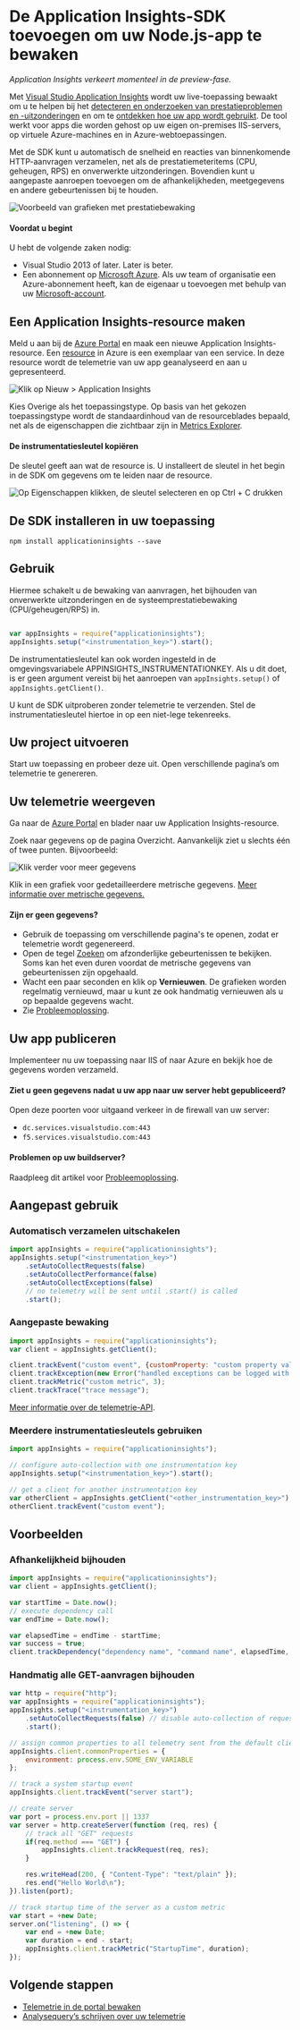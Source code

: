 <properties
    pageTitle="De Application Insights-SDK toevoegen om uw Node.js-app te bewaken | Microsoft Azure"
    description="Analyseer het gebruik, de beschikbaarheid en de prestaties van uw on-premises webtoepassing of Microsoft Azure-webtoepassing met Application Insights."
    services="application-insights"
    documentationCenter=""
    authors="alancameronwills"
    manager="douge"/>

<tags
    ms.service="application-insights"
    ms.workload="tbd"
    ms.tgt_pltfrm="ibiza"
    ms.devlang="na"
    ms.topic="get-started-article"
    ms.date="08/30/2016"
    ms.author="awills"/>


# De Application Insights-SDK toevoegen om uw Node.js-app te bewaken

*Application Insights verkeert momenteel in de preview-fase.*

Met [Visual Studio Application Insights](app-insights-overview.md) wordt uw live-toepassing bewaakt om u te helpen bij het [detecteren en onderzoeken van prestatieproblemen en -uitzonderingen](app-insights-detect-triage-diagnose.md) en om te [ontdekken hoe uw app wordt gebruikt](app-insights-overview-usage.md). De tool werkt voor apps die worden gehost op uw eigen on-premises IIS-servers, op virtuele Azure-machines en in Azure-webtoepassingen.



Met de SDK kunt u automatisch de snelheid en reacties van binnenkomende HTTP-aanvragen verzamelen, net als de prestatiemeteritems (CPU, geheugen, RPS) en onverwerkte uitzonderingen. Bovendien kunt u aangepaste aanroepen toevoegen om de afhankelijkheden, meetgegevens en andere gebeurtenissen bij te houden.

![Voorbeeld van grafieken met prestatiebewaking](./media/app-insights-windows-services/10-perf.png)


#### Voordat u begint

U hebt de volgende zaken nodig:

* Visual Studio 2013 of later. Later is beter.
* Een abonnement op [Microsoft Azure](http://azure.com). Als uw team of organisatie een Azure-abonnement heeft, kan de eigenaar u toevoegen met behulp van uw [Microsoft-account](http://live.com).

## <a name="add"></a>Een Application Insights-resource maken

Meld u aan bij de [Azure Portal][portal] en maak een nieuwe Application Insights-resource. Een [resource][rolls] in Azure is een exemplaar van een service. In deze resource wordt de telemetrie van uw app geanalyseerd en aan u gepresenteerd.

![Klik op Nieuw > Application Insights](./media/app-insights-windows-services/01-new-asp.png)

Kies Overige als het toepassingstype. Op basis van het gekozen toepassingstype wordt de standaardinhoud van de resourceblades bepaald, net als de eigenschappen die zichtbaar zijn in [Metrics Explorer][metrics].

#### De instrumentatiesleutel kopiëren

De sleutel geeft aan wat de resource is. U installeert de sleutel in het begin in de SDK om gegevens om te leiden naar de resource.

![Op Eigenschappen klikken, de sleutel selecteren en op Ctrl + C drukken](./media/app-insights-windows-services/02-props-asp.png)


## <a name="sdk"></a> De SDK installeren in uw toepassing

```
npm install applicationinsights --save
```

## Gebruik

Hiermee schakelt u de bewaking van aanvragen, het bijhouden van onverwerkte uitzonderingen en de systeemprestatiebewaking (CPU/geheugen/RPS) in.

```javascript

var appInsights = require("applicationinsights");
appInsights.setup("<instrumentation_key>").start();
```

De instrumentatiesleutel kan ook worden ingesteld in de omgevingsvariabele APPINSIGHTS_INSTRUMENTATIONKEY. Als u dit doet, is er geen argument vereist bij het aanroepen van `appInsights.setup()` of `appInsights.getClient()`.

U kunt de SDK uitproberen zonder telemetrie te verzenden. Stel de instrumentatiesleutel hiertoe in op een niet-lege tekenreeks.


## <a name="run"></a> Uw project uitvoeren

Start uw toepassing en probeer deze uit. Open verschillende pagina’s om telemetrie te genereren.


## <a name="monitor"></a> Uw telemetrie weergeven

Ga naar de [Azure Portal](https://portal.azure.com) en blader naar uw Application Insights-resource.


Zoek naar gegevens op de pagina Overzicht. Aanvankelijk ziet u slechts één of twee punten. Bijvoorbeeld:

![Klik verder voor meer gegevens](./media/app-insights-windows-services/12-first-perf.png)

Klik in een grafiek voor gedetailleerdere metrische gegevens. [Meer informatie over metrische gegevens.][perf]

#### Zijn er geen gegevens?

* Gebruik de toepassing om verschillende pagina's te openen, zodat er telemetrie wordt gegenereerd.
* Open de tegel [Zoeken](app-insights-diagnostic-search.md) om afzonderlijke gebeurtenissen te bekijken. Soms kan het even duren voordat de metrische gegevens van gebeurtenissen zijn opgehaald.
* Wacht een paar seconden en klik op **Vernieuwen**. De grafieken worden regelmatig vernieuwd, maar u kunt ze ook handmatig vernieuwen als u op bepaalde gegevens wacht.
* Zie [Probleemoplossing][qna].

## Uw app publiceren

Implementeer nu uw toepassing naar IIS of naar Azure en bekijk hoe de gegevens worden verzameld.


#### Ziet u geen gegevens nadat u uw app naar uw server hebt gepubliceerd?

Open deze poorten voor uitgaand verkeer in de firewall van uw server:

+ `dc.services.visualstudio.com:443`
+ `f5.services.visualstudio.com:443`


#### Problemen op uw buildserver?

Raadpleeg dit artikel voor [Probleemoplossing](app-insights-asp-net-troubleshoot-no-data.md#NuGetBuild).



## Aangepast gebruik 

### Automatisch verzamelen uitschakelen

```javascript
import appInsights = require("applicationinsights");
appInsights.setup("<instrumentation_key>")
    .setAutoCollectRequests(false)
    .setAutoCollectPerformance(false)
    .setAutoCollectExceptions(false)
    // no telemetry will be sent until .start() is called
    .start();
```

### Aangepaste bewaking

```javascript
import appInsights = require("applicationinsights");
var client = appInsights.getClient();

client.trackEvent("custom event", {customProperty: "custom property value"});
client.trackException(new Error("handled exceptions can be logged with this method"));
client.trackMetric("custom metric", 3);
client.trackTrace("trace message");
```

[Meer informatie over de telemetrie-API](app-insights-api-custom-events-metrics.md).

### Meerdere instrumentatiesleutels gebruiken

```javascript
import appInsights = require("applicationinsights");

// configure auto-collection with one instrumentation key
appInsights.setup("<instrumentation_key>").start();

// get a client for another instrumentation key
var otherClient = appInsights.getClient("<other_instrumentation_key>");
otherClient.trackEvent("custom event");
```

## Voorbeelden

### Afhankelijkheid bijhouden

```javascript
import appInsights = require("applicationinsights");
var client = appInsights.getClient();

var startTime = Date.now();
// execute dependency call
var endTime = Date.now();

var elapsedTime = endTime - startTime;
var success = true;
client.trackDependency("dependency name", "command name", elapsedTime, success);
```



### Handmatig alle GET-aanvragen bijhouden

```javascript
var http = require("http");
var appInsights = require("applicationinsights");
appInsights.setup("<instrumentation_key>")
    .setAutoCollectRequests(false) // disable auto-collection of requests for this example
    .start();

// assign common properties to all telemetry sent from the default client
appInsights.client.commonProperties = {
    environment: process.env.SOME_ENV_VARIABLE
};

// track a system startup event
appInsights.client.trackEvent("server start");

// create server
var port = process.env.port || 1337
var server = http.createServer(function (req, res) {
    // track all "GET" requests
    if(req.method === "GET") {
        appInsights.client.trackRequest(req, res);
    }

    res.writeHead(200, { "Content-Type": "text/plain" });
    res.end("Hello World\n");
}).listen(port);

// track startup time of the server as a custom metric
var start = +new Date;
server.on("listening", () => {
    var end = +new Date;
    var duration = end - start;
    appInsights.client.trackMetric("StartupTime", duration);
});
```

## Volgende stappen

* [Telemetrie in de portal bewaken](app-insights-dashboards.md)
* [Analysequery’s schrijven over uw telemetrie](app-insights-analytics-tour.md)



<!--Link references-->

[knowUsers]: app-insights-overview-usage.md
[metrics]: app-insights-metrics-explorer.md
[perf]: app-insights-web-monitor-performance.md
[portal]: http://portal.azure.com/
[qna]: app-insights-troubleshoot-faq.md
[rolls]: app-insights-resources-roles-access-control.md



<!--HONumber=sep16_HO2-->


